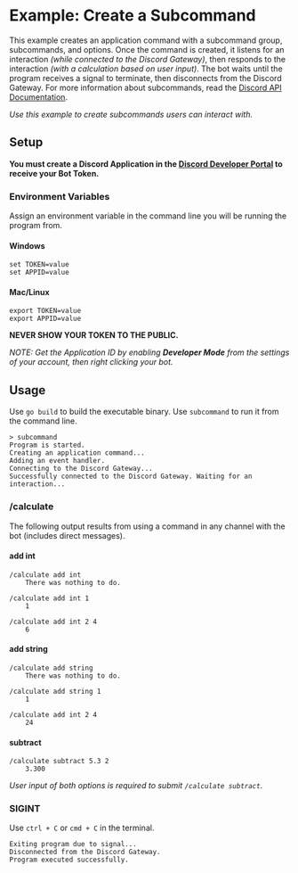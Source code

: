 # Example: Create a Subcommand

This example creates an application command with a subcommand group, subcommands, and options. Once the command is created, it listens for an interaction _(while connected to the Discord Gateway)_, then responds to the interaction _(with a calculation based on user input)_. The bot waits until the program receives a signal to terminate, then disconnects from the Discord Gateway. For more information about subcommands, read the [Discord API Documentation](https://discord.com/developers/docs/interactions/application-commands#subcommands-and-subcommand-groups).

_Use this example to create subcommands users can interact with._

## Setup

**You must create a Discord Application in the [Discord Developer Portal](https://discord.com/developers/docs/getting-started#creating-an-app) to receive your Bot Token.** 

### Environment Variables

Assign an environment variable in the command line you will be running the program from.

#### Windows

```
set TOKEN=value
set APPID=value
```

#### Mac/Linux

```
export TOKEN=value
export APPID=value
``` 

**NEVER SHOW YOUR TOKEN TO THE PUBLIC.**

_NOTE: Get the Application ID by enabling **Developer Mode** from the settings of your account, then right clicking your bot._

## Usage

Use `go build` to build the executable binary. Use `subcommand` to run it from the command line.

```
> subcommand
Program is started.
Creating an application command...
Adding an event handler.
Connecting to the Discord Gateway...
Successfully connected to the Discord Gateway. Waiting for an interaction...
```

### /calculate

The following output results from using a command in any channel with the bot (includes direct messages).

#### add int

```
/calculate add int
    There was nothing to do.

/calculate add int 1
    1

/calculate add int 2 4
    6
```

#### add string

```
/calculate add string
    There was nothing to do.

/calculate add string 1
    1

/calculate add int 2 4
    24
```

#### subtract

```
/calculate subtract 5.3 2
    3.300
```

_User input of both options is required to submit `/calculate subtract`._

### SIGINT

Use `ctrl + C` or `cmd + C` in the terminal.

```
Exiting program due to signal...
Disconnected from the Discord Gateway.
Program executed successfully.
```
